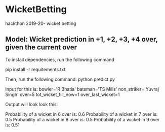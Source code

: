 # WicketBetting
hackthon 2019-20- wicket betting

## Model: Wicket prediction in +1, +2, +3, +4 over, given the current over
 
To install dependencies, run the following command

pip install -r requitements.txt

Then, run the following command: python predict.py

Input for this is: 
bowler='R Bhatia' 
batsman='TS Mills' 
non_striker='Yuvraj Singh' 
over=5 
tot_wicket_till_now=1 
over_last_wicket=1

Output will look look this:

Probability of a wicket in 6 over is: 0.6 
Probability of a wicket in 7 over is: 0.5 
Probability of a wicket in 8 over is: 0.5 
Probability of a wicket in 9 over is: 0.51
